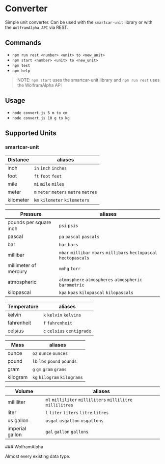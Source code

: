 # Converter

Simple unit converter. Can be used with the `smartcar-unit` library or with the `WolframAlpha API` via REST.

## Commands

- `npm run rest <number> <unit> to <new_unit>`
- `npm start <number> <unit> to <new_unit>`
- `npm test`
- `npm help`

> NOTE: `npm start` uses the smartcar-unit library and `npm run rest` uses the WolframAlpha API


## Usage

- `node convert.js 5 m to cm`
- `node convert.js 10 g to kg`


## Supported Units

### smartcar-unit
<center>

| Distance | aliases |
|----------|---------|
| inch | `in` `inch` `inches`|
| foot | `ft` `foot` `feet` |
| mile | `mi` `mile` `miles` |
| meter | `m` `meter` `meters` `metre` `metres` |
| kilometer | `km` `kilometer` `kilometers` |

| Pressure | aliases |
|----------|---------|
| pounds per square inch| `psi` `psis` |
| pascal | `pa` `pascal` `pascals` |
| bar | `bar` `bars` |
| millibar | `mbar` `millibar` `mbars` `millibars` `hectopascal` `hectopascals` |
| millimeter of mercury | `mmhg` `torr` |
| atmospheric | `atmosphere` `atmospheres` `atmospheric` `barometric` |
| kilopascal | `kpa` `kpas` `kilopascal` `kilopascals` |

| Temperature | aliases |
| ----------- | ------- |
| kelvin | `k` `kelvin` `kelvins` |
| fahrenheit | `f` `fahrenheit` |
| celsius | `c` `celsius` `centigrade` |

| Mass | aliases |
| ---- | ------- |
| ounce | `oz` `ounce` `ounces` |
| pound | `lb` `lbs` `pound` `pounds` |
| gram | `g` `gm` `gram` `grams` |
| kilogram | `kg` `kilogram` `kilograms` |

| Volume | aliases |
| ------ | ------- |
| milliliter  | `ml` `milliliter` `milliliters` `millilitre` `millilitres`|
| liter  | `l` `liter` `liters` `litre` `litres`|
| us gallon | `usgal` `usgallon` `usgallons` |
| imperial gallon | `gal` `gallon` `gallons` |

</center>
### WolframAlpha

Almost every existing data type. 